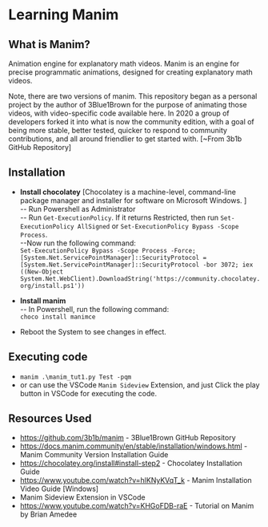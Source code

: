 # Learning Manim

## What is Manim?
Animation engine for explanatory math videos. Manim is an engine for precise programmatic animations, designed for creating explanatory math videos.

Note, there are two versions of manim. This repository began as a personal project by the author of 3Blue1Brown for the purpose of animating those videos, with video-specific code available here. In 2020 a group of developers forked it into what is now the community edition, with a goal of being more stable, better tested, quicker to respond to community contributions, and all around friendlier to get started with. [~From 3b1b GitHub Repository]


## Installation
- **Install chocolatey** [Chocolatey is a machine-level, command-line package manager and installer for software on Microsoft Windows. ] <br>
-- Run Powershell as Administrator <br>
-- Run ```Get-ExecutionPolicy```. If it returns Restricted, then run ```Set-ExecutionPolicy AllSigned``` or ```Set-ExecutionPolicy Bypass -Scope Process```.  <br>
--Now run the following command: <br>
 ```Set-ExecutionPolicy Bypass -Scope Process -Force; [System.Net.ServicePointManager]::SecurityProtocol = [System.Net.ServicePointManager]::SecurityProtocol -bor 3072; iex ((New-Object System.Net.WebClient).DownloadString('https://community.chocolatey.org/install.ps1'))```

- **Install manim** <br>
-- In Powershell, run the following command: <br>
```choco install manimce```

- Reboot the System to see changes in effect.

## Executing code
- ```manim .\manim_tut1.py Test -pqm```
- or can use the VSCode ```Manim Sideview``` Extension, and just Click the play button in VSCode for executing the code.

## Resources Used
- https://github.com/3b1b/manim - 3Blue1Brown GitHub Repository
- https://docs.manim.community/en/stable/installation/windows.html - Manim Community Version Installation Guide
- https://chocolatey.org/install#install-step2 - Chocolatey Installation Guide
- https://www.youtube.com/watch?v=hlKNyKVqT_k - Manim Installation Video Guide [Windows]
- Manim Sideview Extension in VSCode
- https://www.youtube.com/watch?v=KHGoFDB-raE - Tutorial on Manim by Brian Amedee